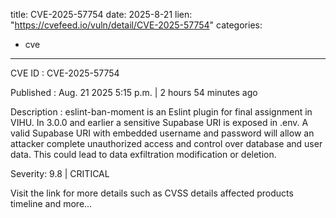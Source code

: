  
title: CVE-2025-57754
date: 2025-8-21
lien: "https://cvefeed.io/vuln/detail/CVE-2025-57754"
categories:
  - cve
---

CVE ID : CVE-2025-57754

Published :  Aug. 21
2025
5:15 p.m. | 2 hours
54 minutes ago

Description : eslint-ban-moment is an Eslint plugin for final assignment in VIHU. In 3.0.0 and earlier
a sensitive Supabase URI is exposed in .env. A valid Supabase URI with embedded username and password will allow an attacker complete unauthorized access and control over database and user data. This could lead to data exfiltration
modification or deletion.

Severity: 9.8 | CRITICAL

Visit the link for more details
such as CVSS details
affected products
timeline
and more...
